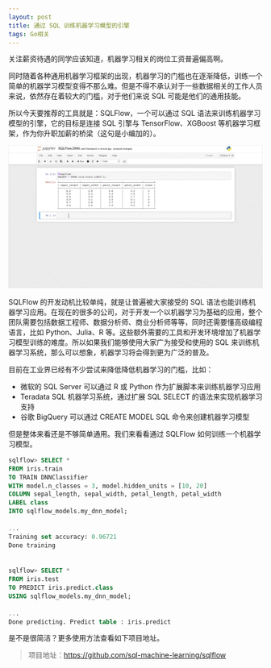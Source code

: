 ```yaml
---
layout: post
title: 通过 SQL 训练机器学习模型的引擎
tags: Go相关
---
```


关注薪资待遇的同学应该知道，机器学习相关的岗位工资普遍偏高啊。

同时随着各种通用机器学习框架的出现，机器学习的门槛也在逐渐降低，训练一个简单的机器学习模型变得不那么难。但是不得不承认对于一些数据相关的工作人员来说，依然存在着较大的门槛，对于他们来说 SQL 可能是他们的通用技能。

所以今天要推荐的工具就是：SQLFlow，一个可以通过 SQL 语法来训练机器学习模型的引擎，它的目标是连接 SQL 引擎与 TensorFlow、XGBoost 等机器学习框架，作为你升职加薪的桥梁（这句是小编加的）。

![](https://raw.githubusercontent.com/sql-machine-learning/sql-machine-learning.github.io/master/assets/instruction.gif)

SQLFlow 的开发动机比较单纯，就是让普遍被大家接受的 SQL 语法也能训练机器学习应用。在现在的很多的公司，对于开发一个以机器学习为基础的应用，整个团队需要包括数据工程师、数据分析师、商业分析师等等，同时还需要懂高级编程语言，比如 Python、Julia、R 等。这些额外需要的工具和开发环境增加了机器学习模型训练的难度。所以如果我们能够使用大家广为接受和使用的 SQL 来训练机器学习系统，那么可以想象，机器学习将会得到更为广泛的普及。

目前在工业界已经有不少尝试来降低降低机器学习的门槛，比如：

* 微软的 SQL Server 可以通过 R 或 Python 作为扩展脚本来训练机器学习应用
* Teradata SQL 机器学习系统，通过扩展 SQL SELECT 的语法来实现机器学习支持
* 谷歌 BigQuery 可以通过 CREATE MODEL SQL 命令来创建机器学习模型

但是整体来看还是不够简单通用。我们来看看通过 SQLFlow 如何训练一个机器学习模型。

```sql
sqlflow> SELECT *
FROM iris.train
TO TRAIN DNNClassifier
WITH model.n_classes = 3, model.hidden_units = [10, 20]
COLUMN sepal_length, sepal_width, petal_length, petal_width
LABEL class
INTO sqlflow_models.my_dnn_model;

...
Training set accuracy: 0.96721
Done training


sqlflow> SELECT *
FROM iris.test
TO PREDICT iris.predict.class
USING sqlflow_models.my_dnn_model;

...
Done predicting. Predict table : iris.predict
```

是不是很简洁？更多使用方法查看如下项目地址。

> 项目地址：https://github.com/sql-machine-learning/sqlflow









































